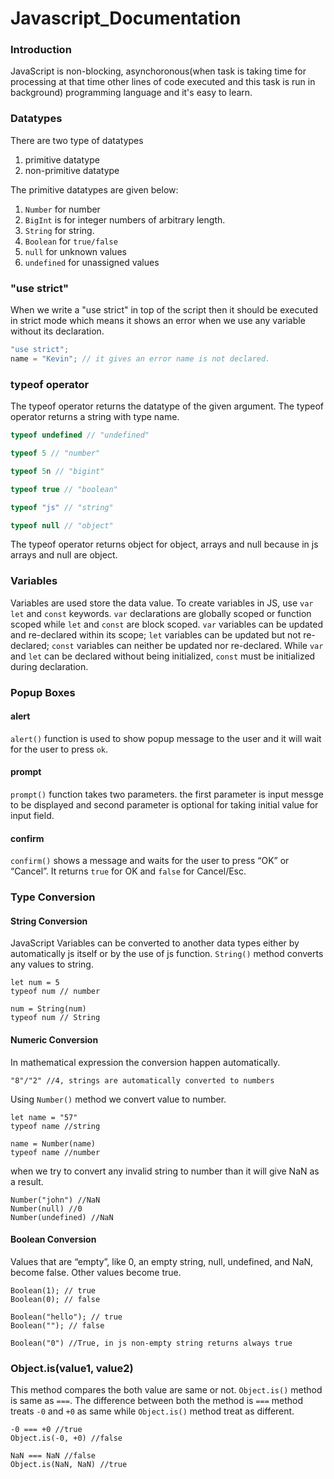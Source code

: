 # Javascript_Documentation

### Introduction
JavaScript is non-blocking, asynchoronous(when task is taking time for processing at that time other lines of code executed and this task is run in background) programming language and it's easy to learn.

### Datatypes
There are two type of datatypes
1. primitive datatype
2. non-primitive datatype

The primitive datatypes are given below:

1. ```Number```  for number
2. ```BigInt```  is for integer numbers of arbitrary length.
3. ```String``` for string.
4. ```Boolean``` for ```true/false```
5. ```null``` for unknown values
6. ```undefined``` for unassigned values

### "use strict"

When we write a "use strict" in top of the script then it should be executed in strict mode which means it shows an error when we use any variable without its declaration.
```JavaScript
"use strict";
name = "Kevin"; // it gives an error name is not declared.
```

### typeof operator
The typeof operator returns the datatype of the given argument.
The typeof operator returns a string with type name.

```JavaScript
typeof undefined // "undefined"

typeof 5 // "number"

typeof 5n // "bigint"

typeof true // "boolean"

typeof "js" // "string"

typeof null // "object"
```
The typeof operator returns object for object, arrays and null because in js arrays and null are object.

### Variables

Variables are used store the data value.
To create variables in JS, use ```var``` ```let``` and ```const``` keywords.
```var``` declarations are globally scoped or function scoped while ```let``` and ```const``` are block scoped.
```var``` variables can be updated and re-declared within its scope; ```let``` variables can be updated but not re-declared; ```const``` variables can neither be updated nor re-declared.
While ```var``` and ```let``` can be declared without being initialized, ```const``` must be initialized during declaration.

### Popup Boxes

#### alert

```alert()``` function is used to show popup message to the user and it will wait for the user to press ```ok```.

#### prompt
```prompt()``` function takes two parameters. the first parameter is input messge to be displayed and second parameter is optional for taking initial value for input field.

#### confirm

```confirm()``` shows a message and waits for the user to press “OK” or “Cancel”. It returns ```true``` for OK and ```false``` for Cancel/Esc.


### Type Conversion

#### String Conversion
JavaScript Variables can be converted to another data types either by automatically js itself or by the use of js function.
```String()``` method converts any values to string.

```
let num = 5
typeof num // number

num = String(num)
typeof num // String
```

#### Numeric Conversion

In mathematical expression the conversion happen automatically.
```
"8"/"2" //4, strings are automatically converted to numbers
```
Using ```Number()``` method we convert value to number.

```
let name = "57"
typeof name //string

name = Number(name)
typeof name //number
```

when we try to convert any invalid string to number than it will give NaN as a result.
```
Number("john") //NaN
Number(null) //0
Number(undefined) //NaN
```

#### Boolean Conversion

Values that are “empty”, like 0, an empty string, null, undefined, and NaN, become false.
Other values become true.

```
Boolean(1); // true
Boolean(0); // false

Boolean("hello"); // true
Boolean(""); // false

Boolean("0") //True, in js non-empty string returns always true
```

### Object.is(value1, value2)

This method compares the both value are same or not.
```Object.is()``` method is same as ```===```.
The difference between both the method is ```===``` method treats ```-0``` and ```+0``` as same while ```Object.is()``` method treat as different.

```
-0 === +0 //true
Object.is(-0, +0) //false

NaN === NaN //false
Object.is(NaN, NaN) //true
```
